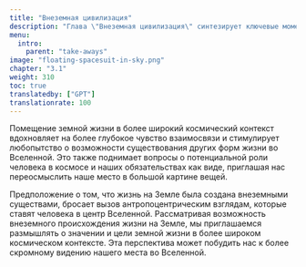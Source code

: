 ```yaml
---
title: "Внеземная цивилизация"
description: "Глава \"Внеземная цивилизация\" синтезирует ключевые моменты из исследования гипотезы, что жизнь на Земле была создана Элохимами, развитой внеземной цивилизацией. Эта глава, вероятно, подводит итоги пути через древние писания, исторические события и научные интерпретации, поддерживающие эту теорию. Она, вероятно, направлена на объединение идей, полученных из предыдущих глав, предлагая целостное понимание того, как это внеземное влияние могло сформировать человеческую историю и развитие, а также какие следствия это имеет для нашего восприятия места человечества в космосе."
menu:
  intro:
    parent: "take-aways"
image: "floating-spacesuit-in-sky.png"
chapter: "3.1"
weight: 310
toc: true
translatedby: ["GPT"]
translationrate: 100
---
```


Помещение земной жизни в более широкий космический контекст вдохновляет на более глубокое чувство взаимосвязи и стимулирует любопытство о возможности существования других форм жизни во Вселенной. Это также поднимает вопросы о потенциальной роли человека в космосе и наших обязательствах как виде, приглашая нас переосмыслить наше место в большой картине вещей.

Предположение о том, что жизнь на Земле была создана внеземными существами, бросает вызов антропоцентрическим взглядам, которые ставят человека в центр Вселенной. Рассматривая возможность внеземного происхождения жизни на Земле, мы приглашаемся размышлять о значении и цели земной жизни в более широком космическом контексте. Эта перспектива может побудить нас к более скромному видению нашего места во Вселенной.
